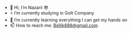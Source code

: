 - 👋 Hi, I’m Nazarii 😎
- ⚡  I’m currently studying in GoIt Company 
- 🌱 I’m currently learning everything I can get my hands on
- 📫 How to reach me: Bellik888@gmail.com

<!---
Bellik888/Bellik888 is a ✨ special ✨ repository because its `README.md` (this file) appears on your GitHub profile.
You can click the Preview link to take a look at your changes.
--->
